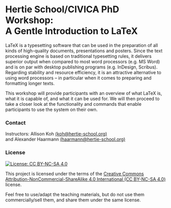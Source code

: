 # Hertie School/CIVICA PhD Workshop: </br>A Gentle Introduction to LaTeX 

LaTeX is a typesetting software that can be used in the preparation of all kinds of high-quality documents, presentations and posters. Since the text processing engine is based on traditional typesetting rules, it delivers superior output when compared to most word processors (e.g. MS Word) and is on par with desktop publishing programs (e.g. InDesign, Scribus). Regarding stability and resource efficiency, it is an attractive alternative to using word processors – in particular when it comes to preparing and formatting longer texts.

This workshop will provide participants with an overview of what LaTeX is, what it is capable of, and what it can be used for. We will then proceed to take a closer look at the functionality and commands that enable participants to use the system on their own.

### Contact

Instructors: Allison Koh [(koh@hertie-school.org)](koh@hertie-school.org) </br> and Alexander Haarmann [(haarmann@hertie-school.org)](haarmann@hertie-school.org)


### License
[![License: CC BY-NC-SA 4.0](https://img.shields.io/badge/License-CC%20BY--NC--SA%204.0-lightgrey.svg)](https://creativecommons.org/licenses/by-nc-sa/4.0/)

This project is licensed under the terms of the [Creative Commons Attribution-NonCommercial-ShareAlike 4.0 International (CC BY-NC-SA 4.0)](https://creativecommons.org/licenses/by-nc-sa/4.0/) license.

Feel free to use/adapt the teaching materials, but do not use them commercially/sell them, and share them under the same license.
